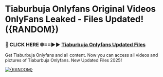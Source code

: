 # Tiaburbuja Onlyfans Original Videos 0nlyFans Leaked - Files Updated! ({RANDOM})

<h3>🔴 CLICK HERE 🌐==►► <a href="https://betterlinks.top/A2PfLJ" rel="nofollow">Tiaburbuja Onlyfans Updated Files</a></h3>

Get Tiaburbuja Onlyfans and all content. Now you can access all videos and pictures of Tiaburbuja Onlyfans. New Updated Files 2025!

[![{RANDOM}](https://i.imgur.com/ppqm5kG.gif)](https://betterlinks.top/A2PfLJ)